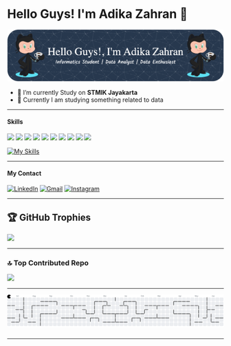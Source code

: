 # Hello Guys! I'm Adika Zahran 👋


![imgdika](img/img2.png)

- 🔭 I’m currently Study on **STMIK Jayakarta**
- 🌱 Currently I am studying something related to data

---

#### Skills

<img src="https://img.shields.io/badge/Python-FFD43B?style=for-the-badge&logo=python&logoColor=blue" /> <img src="https://img.shields.io/badge/Pandas-2C2D72?style=for-the-badge&logo=pandas&logoColor=white" /> <img src="https://img.shields.io/badge/Numpy-777BB4?style=for-the-badge&logo=numpy&logoColor=white" /> <img src="https://img.shields.io/badge/Keras-D00000?style=for-the-badge&logo=Keras&logoColor=white" /> <img src="https://img.shields.io/badge/Plotly-239120?style=for-the-badge&logo=plotly&logoColor=white" /> <img src="https://img.shields.io/badge/scikit_learn-F7931E?style=for-the-badge&logo=scikit-learn&logoColor=white" /> <img src="https://img.shields.io/badge/TensorFlow-FF6F00?style=for-the-badge&logo=TensorFlow&logoColor=white" /> <img src="https://img.shields.io/badge/HTML5-E34F26?style=for-the-badge&logo=html5&logoColor=white" /> <img src="https://img.shields.io/badge/CSS3-1572B6?style=for-the-badge&logo=css3&logoColor=white" /> <img src="https://img.shields.io/badge/Google%20Gemini-8E75B2?style=for-the-badge&logo=googlegemini&logoColor=white" />

[![My Skills](https://skillicons.dev/icons?i=gcp,discord,github,mysql,vscode&perline=8)](https://skillicons.dev)

---

#### My Contact
[![LinkedIn](https://img.shields.io/badge/LinkedIn-0077B5?style=for-the-badge&logo=linkedin&logoColor=white)](https://www.linkedin.com/in/adika-zahran-12144524a/)
[![Gmail](https://img.shields.io/badge/Gmail-D14836?style=for-the-badge&logo=gmail&logoColor=white)](mailto:adikazhrn26@gmail.com)
[![Instagram](https://img.shields.io/badge/Instagram-E4405F?style=for-the-badge&logo=instagram&logoColor=white)](https://instagram.com/nrazhss_)


---

## 🏆 GitHub Trophies
![](https://github-profile-trophy.vercel.app/?username=adikazahran&theme=radical&no-frame=false&no-bg=true&margin-w=4)

---

### 🔝 Top Contributed Repo
![](https://github-contributor-stats.vercel.app/api?username=adikazahran&limit=5&theme=dark&combine_all_yearly_contributions=true)

---

<picture>
  <source media="(prefers-color-scheme: dark)" srcset="https://raw.githubusercontent.com/adikazahran/adikazahran/output/pacman-contribution-graph-dark.svg">
  <source media="(prefers-color-scheme: light)" srcset="https://raw.githubusercontent.com/adikazahran/adikazahran/output/pacman-contribution-graph.svg">
  <img alt="pacman contribution graph" src="https://raw.githubusercontent.com/adikazahran/adikazahran/output/pacman-contribution-graph.svg">
</picture>

###

---